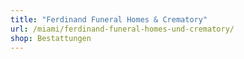 ```yaml
---
title: "Ferdinand Funeral Homes & Crematory"
url: /miami/ferdinand-funeral-homes-und-crematory/
shop: Bestattungen
---
```


